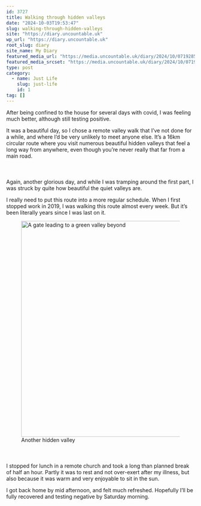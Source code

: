 ```yaml
---
id: 3727
title: Walking through hidden valleys
date: "2024-10-03T19:53:47"
slug: walking-through-hidden-valleys
site: "https://diary.uncountable.uk"
wp_url: "https://diary.uncountable.uk"
root_slug: diary
site_name: My Diary
featured_media_url: "https://media.uncountable.uk/diary/2024/10/07192851/IMG20241003113824.webp"
featured_media_srcset: "https://media.uncountable.uk/diary/2024/10/07192851/IMG20241003113824-300x160.webp 300w, https://media.uncountable.uk/diary/2024/10/07192851/IMG20241003113824-1024x547.webp 1024w, https://media.uncountable.uk/diary/2024/10/07192851/IMG20241003113824-150x150.webp 150w, https://media.uncountable.uk/diary/2024/10/07192851/IMG20241003113824-640x342.webp 640w, https://media.uncountable.uk/diary/2024/10/07192851/IMG20241003113824.webp 2000w"
type: post
category:
  - name: Just Life
    slug: just-life
    id: 1
tag: []
---
```



<p>After being confined to the house for several days with covid, I was feeling much better, although still testing positive.  </p>



<p>It was a beautiful day, so I chose a remote valley walk that I&#8217;ve not done for a while, and where I&#8217;d be very unlikely to meet anyone else.  It&#8217;s a 16km circular route where you visit numerous beautiful hidden valleys that feel a long way from anywhere, even though you&#8217;re never really that far from a main road.</p>


<style>.kb-row-layout-id3727_1f9465-5b > .kt-row-column-wrap{align-content:start;}:where(.kb-row-layout-id3727_1f9465-5b > .kt-row-column-wrap) > .wp-block-kadence-column{justify-content:start;}.kb-row-layout-id3727_1f9465-5b > .kt-row-column-wrap{column-gap:var(--global-kb-gap-md, 2rem);row-gap:var(--global-kb-gap-md, 2rem);padding-top:var(--global-kb-spacing-sm, 1.5rem);padding-bottom:var(--global-kb-spacing-sm, 1.5rem);grid-template-columns:repeat(2, minmax(0, 1fr));}.kb-row-layout-id3727_1f9465-5b > .kt-row-layout-overlay{opacity:0.30;}@media all and (max-width: 1024px){.kb-row-layout-id3727_1f9465-5b > .kt-row-column-wrap{grid-template-columns:repeat(2, minmax(0, 1fr));}}@media all and (max-width: 767px){.kb-row-layout-id3727_1f9465-5b > .kt-row-column-wrap{grid-template-columns:minmax(0, 1fr);}.kb-row-layout-id3727_1f9465-5b > .kt-row-column-wrap > .wp-block-kadence-column:nth-of-type(1){order:2;}.kb-row-layout-id3727_1f9465-5b > .kt-row-column-wrap > .wp-block-kadence-column:nth-of-type(2){order:1;}.kb-row-layout-id3727_1f9465-5b > .kt-row-column-wrap > .wp-block-kadence-column:nth-of-type(3){order:12;}.kb-row-layout-id3727_1f9465-5b > .kt-row-column-wrap > .wp-block-kadence-column:nth-of-type(4){order:11;}.kb-row-layout-id3727_1f9465-5b > .kt-row-column-wrap > .wp-block-kadence-column:nth-of-type(5){order:22;}.kb-row-layout-id3727_1f9465-5b > .kt-row-column-wrap > .wp-block-kadence-column:nth-of-type(6){order:21;}.kb-row-layout-id3727_1f9465-5b > .kt-row-column-wrap > .wp-block-kadence-column:nth-of-type(7){order:32;}.kb-row-layout-id3727_1f9465-5b > .kt-row-column-wrap > .wp-block-kadence-column:nth-of-type(8){order:31;}}</style><div class="kb-row-layout-wrap kb-row-layout-id3727_1f9465-5b alignnone wp-block-kadence-rowlayout"><div class="kt-row-column-wrap kt-has-2-columns kt-row-layout-equal kt-tab-layout-inherit kt-mobile-layout-row kt-row-valign-top">
<style>.kadence-column3727_143c83-a1 > .kt-inside-inner-col,.kadence-column3727_143c83-a1 > .kt-inside-inner-col:before{border-top-left-radius:0px;border-top-right-radius:0px;border-bottom-right-radius:0px;border-bottom-left-radius:0px;}.kadence-column3727_143c83-a1 > .kt-inside-inner-col{column-gap:var(--global-kb-gap-sm, 1rem);}.kadence-column3727_143c83-a1 > .kt-inside-inner-col{flex-direction:column;}.kadence-column3727_143c83-a1 > .kt-inside-inner-col > .aligncenter{width:100%;}.kadence-column3727_143c83-a1 > .kt-inside-inner-col:before{opacity:0.3;}.kadence-column3727_143c83-a1{position:relative;}@media all and (max-width: 1024px){.kadence-column3727_143c83-a1 > .kt-inside-inner-col{flex-direction:column;justify-content:center;}}@media all and (max-width: 767px){.kadence-column3727_143c83-a1 > .kt-inside-inner-col{flex-direction:column;justify-content:center;}}</style>
<div class="wp-block-kadence-column kadence-column3727_143c83-a1"><div class="kt-inside-inner-col">
<p>Again, another glorious day, and while I was tramping around the first part, I was struck by quite how beautiful the quiet valleys are.</p>



<p>I really need to put this route into a more regular schedule.  When I first stopped work in 2019, I was walking this route almost every week.  But it&#8217;s been literally years since I was last on it.</p>
</div></div>


<style>.kadence-column3727_3e2416-64 > .kt-inside-inner-col,.kadence-column3727_3e2416-64 > .kt-inside-inner-col:before{border-top-left-radius:0px;border-top-right-radius:0px;border-bottom-right-radius:0px;border-bottom-left-radius:0px;}.kadence-column3727_3e2416-64 > .kt-inside-inner-col{column-gap:var(--global-kb-gap-sm, 1rem);}.kadence-column3727_3e2416-64 > .kt-inside-inner-col{flex-direction:column;}.kadence-column3727_3e2416-64 > .kt-inside-inner-col > .aligncenter{width:100%;}.kadence-column3727_3e2416-64 > .kt-inside-inner-col:before{opacity:0.3;}.kadence-column3727_3e2416-64{position:relative;}@media all and (max-width: 1024px){.kadence-column3727_3e2416-64 > .kt-inside-inner-col{flex-direction:column;justify-content:center;}}@media all and (max-width: 767px){.kadence-column3727_3e2416-64 > .kt-inside-inner-col{flex-direction:column;justify-content:center;}}</style>
<div class="wp-block-kadence-column kadence-column3727_3e2416-64"><div class="kt-inside-inner-col">
<figure class="wp-block-image size-large"><img loading="lazy" decoding="async" width="1024" height="576" src="https://media.uncountable.uk/diary/2024/10/07192850/IMG20241003110713-1024x576.webp" alt="A gate leading to a green valley beyond" class="wp-image-3722" srcset="https://media.uncountable.uk/diary/2024/10/07192850/IMG20241003110713-1024x576.webp 1024w, https://media.uncountable.uk/diary/2024/10/07192850/IMG20241003110713-300x169.webp 300w, https://media.uncountable.uk/diary/2024/10/07192850/IMG20241003110713-640x360.webp 640w, https://media.uncountable.uk/diary/2024/10/07192850/IMG20241003110713.webp 2000w" sizes="auto, (max-width: 1024px) 100vw, 1024px" /><figcaption class="wp-element-caption">Another hidden valley</figcaption></figure>
</div></div>

</div></div>


<p>I stopped for lunch in a remote church and took a long than planned break of half an hour.  Partly it was to rest and not over-exert after my illness, but also because it was warm and very enjoyable to sit in the sun.</p>



<p>I got back home by mid afternoon, and felt much refreshed.  Hopefully I&#8217;ll be fully recovered and testing negative by Saturday morning.</p>
